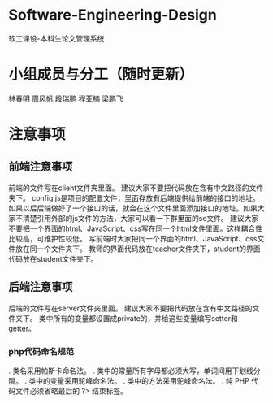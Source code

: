 ﻿# Software-Engineering-Design
软工课设-本科生论文管理系统
# 小组成员与分工（随时更新）
林春明
周风帆
段瑞鹏
程亚楠
梁鹏飞


# 注意事项
## 前端注意事项
前端的文件写在client文件夹里面。
建议大家不要把代码放在含有中文路径的文件夹下。
config.js是项目的配置文件，里面存放有后端提供给前端的接口的地址。如果以后后端做好了一个接口的话，就会在这个文件里面添加接口的地址。如果大家不清楚引用外部的js文件的方法，大家可以看一下群里面的se文件。
建议大家不要把一个界面的html、JavaScript、css写在同一个html文件里面。这样耦合性比较高，可维护性较低。
写前端时大家把同一个界面的html、JavaScript、css文件放在同一个文件夹下。
教师的界面代码放在teacher文件夹下，student的界面代码放在student文件夹下。

## 后端注意事项
后端的文件写在server文件夹里面。
建议大家不要把代码放在含有中文路径的文件夹下。
类中所有的变量都设置成private的，并给这些变量编写setter和getter。
### php代码命名规范
. 类名采用帕斯卡命名法。
. 类中的常量所有字母都必须大写，单词间用下划线分隔。
. 类中的变量采用驼峰命名法。
. 类中的方法采用驼峰命名法。
. 纯 PHP 代码文件必须省略最后的 ?> 结束标签。